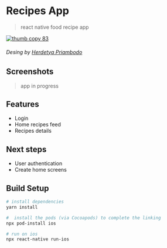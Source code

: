 # Recipes App

> react native food recipe app

[![thumb copy 83](https://cdn.dribbble.com/users/1294892/screenshots/15295362/media/a8c454a69e3f3a51e6b85842d7dbbe50.png?compress=1&resize=1600x1200)](https://cdn.dribbble.com/users/1294892/screenshots/15295362/media/a8c454a69e3f3a51e6b85842d7dbbe50.png?compress=1&resize=1600x1200)

###### Desing by [Herdetya Priambodo](https://dribbble.com/herdetya)

## Screenshots

> app in progress

<!-- ![Home View](./docs/screenshot_a.png)
![Board View](./docs/screenshot_b.png) -->

## Features

- Login
- Home recipes feed
- Recipes details

## Next steps

- User authentication
- Create home screens

## Build Setup

```bash
# install dependencies
yarn install

#  install the pods (via Cocoapods) to complete the linking
npx pod-install ios

# run on ios
npx react-native run-ios
```
